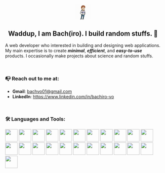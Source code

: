 <!-- ![](https://komarev.com/ghpvc/?username=bachvo01) -->

<div align ="center" style ="border-radius: 5%;">
    <img src= './images/pixelGif.gif' width = '10%' style = 'border-radius: 10px"'>
</div>

<div align ="center">
<h2> Waddup, I am Bach(iro). I build random stuffs. 🖖</h2>
</div>
<p>A web developer who interested in building and designing web applications. My main expertise is to create <em><strong>minimal</strong></em>, <em><strong>efficient</strong></em>, and <em><strong>easy-to-use</strong></em> products. I occasionally make projects about science and random stuffs.</p><br />

### :mailbox_with_no_mail: Reach out to me at:

- <strong>Gmail</strong>: <a href=''>bachvo01@gmail.com</a>
- <strong>LinkedIn</strong>: <a href ='www.linkedin.com/in/
  '>https://www.linkedin.com/in/bachiro-vo</a>

</br>

### :hammer_and_wrench: Languages and Tools:

<div>
<img src="https://cdn.jsdelivr.net/gh/devicons/devicon@latest/icons/html5/html5-original.svg" width = '40px' height = '40px'/>
<img src="https://cdn.jsdelivr.net/gh/devicons/devicon@latest/icons/css3/css3-original.svg" width = '40px' height = '40px'/>

<img src="https://cdn.jsdelivr.net/gh/devicons/devicon@latest/icons/javascript/javascript-plain.svg" width = '40px' height = '40px'/>

<img src="https://cdn.jsdelivr.net/gh/devicons/devicon@latest/icons/sass/sass-original.svg" width = '40px' height = '40px'/>

<img src="https://cdn.jsdelivr.net/gh/devicons/devicon@latest/icons/react/react-original.svg" width = '40px' height = '40px'/>

<img src="https://cdn.jsdelivr.net/gh/devicons/devicon@latest/icons/nodejs/nodejs-original.svg" width = '40px' height = '40px'/>

<img src="https://cdn.jsdelivr.net/gh/devicons/devicon@latest/icons/nodemon/nodemon-plain.svg" width = '40px' height = '40px'/>

<img src="https://cdn.jsdelivr.net/gh/devicons/devicon@latest/icons/postgresql/postgresql-original.svg" width = '40px' height = '40px'/>

<img src="https://cdn.jsdelivr.net/gh/devicons/devicon@latest/icons/mongodb/mongodb-plain.svg" width = '40px' height = '40px'/>

<img src="https://cdn.jsdelivr.net/gh/devicons/devicon@latest/icons/socketio/socketio-original.svg" width = '40px' height = '40px'/>

<img src="https://cdn.jsdelivr.net/gh/devicons/devicon@latest/icons/jira/jira-original.svg" width = '40px' height = '40px'/>

<img src="https://cdn.jsdelivr.net/gh/devicons/devicon@latest/icons/illustrator/illustrator-plain.svg" width = '40px' height = '40px'/>

<img src="https://cdn.jsdelivr.net/gh/devicons/devicon@latest/icons/figma/figma-original.svg" width = '40px' height = '40px'/>

<img src="https://cdn.jsdelivr.net/gh/devicons/devicon@latest/icons/photoshop/photoshop-plain.svg" width = '40px' height = '40px'/>

<img src="https://cdn.jsdelivr.net/gh/devicons/devicon@latest/icons/c/c-plain.svg" width = '40px' height = '40px'/>

<img src="https://cdn.jsdelivr.net/gh/devicons/devicon@latest/icons/cplusplus/cplusplus-plain.svg" width = '40px' height = '40px'/>

<img src="https://cdn.jsdelivr.net/gh/devicons/devicon@latest/icons/postman/postman-original.svg" width = '40px' height = '40px'/>

<img src="https://cdn.jsdelivr.net/gh/devicons/devicon@latest/icons/git/git-original.svg" width = '40px' height = '40px'/>

<img src="https://cdn.jsdelivr.net/gh/devicons/devicon@latest/icons/framermotion/framermotion-original.svg" width = '40px' height = '40px'/>

<img src="https://cdn.jsdelivr.net/gh/devicons/devicon@latest/icons/java/java-original.svg" width = '40px' height = '40px'/>

<img src="https://cdn.jsdelivr.net/gh/devicons/devicon@latest/icons/mongoose/mongoose-original.svg" width = '40px' height = '40px'/>

<img src="https://cdn.jsdelivr.net/gh/devicons/devicon@latest/icons/python/python-original.svg" width = '40px' height = '40px'/>

<img src="https://cdn.jsdelivr.net/gh/devicons/devicon@latest/icons/mysql/mysql-original.svg" width = '40px' height = '40px'/>

<!--
**bachvo01/bachvo01** is a ✨ _special_ ✨ repository because its `README.md` (this file) appears on your GitHub profile.

Here are some ideas to get you started:

- 🔭 I’m currently working on ...
- 🌱 I’m currently learning ...
- 👯 I’m looking to collaborate on ...
- 🤔 I’m looking for help with ...
- 💬 Ask me about ...
- 📫 How to reach me: ...
- 😄 Pronouns: ...
- ⚡ Fun fact: ...
  -->
